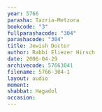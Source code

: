 ```yaml
---
year: 5766
parasha: Tazria-Metzora
bookcode: "3"
fullparashacode: "304"
parashacode: "304"
title: Jewish Doctor
author: Rabbi Eliezer Hirsch
date: 2006-04-29
archivecode: 57663041
filename: 5766-304-1
layout: audio
moment: 
shabbat: Hagadol
occasion: 
---
```

